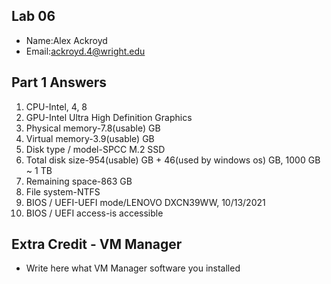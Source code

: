 ## Lab 06

- Name:Alex Ackroyd
- Email:ackroyd.4@wright.edu

## Part 1 Answers

1. CPU-Intel, 4, 8
2. GPU-Intel Ultra High Definition Graphics
3. Physical memory-7.8(usable) GB
4. Virtual memory-3.9(usable) GB
5. Disk type / model-SPCC M.2 SSD
6. Total disk size-954(usable) GB + 46(used by windows os) GB, 1000 GB ~ 1 TB
7. Remaining space-863 GB
8. File system-NTFS
9. BIOS / UEFI-UEFI mode/LENOVO DXCN39WW, 10/13/2021
10. BIOS / UEFI access-is accessible

## Extra Credit - VM Manager

- Write here what VM Manager software you installed
